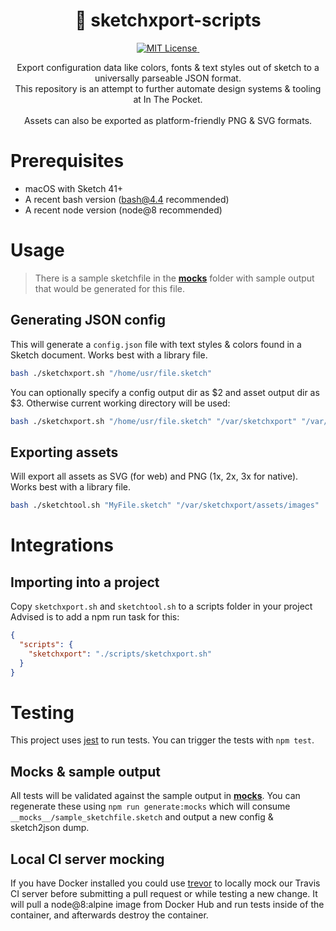 <p align="center">
  <h1 align="center">💎 sketchxport-scripts</h1>

  <p align="center">
    <a href='./LICENSE'>
      <img src="https://badgen.net/badge/license/MIT/blue" alt="MIT License">
    </a>
    <img src="https://badgen.net/badge/platform/macOS?icon=apple" alt="" />
  </p>

  <p align="center">
    Export configuration data like colors, fonts & text styles out of sketch to a universally parseable JSON format.<br/>
    This repository is an attempt to further automate design systems & tooling at In The Pocket.<br/>
    <br/>
    Assets can also be exported as platform-friendly PNG & SVG formats.
  </p>
</p>

# Prerequisites

- macOS with Sketch 41+
- A recent bash version (bash@4.4 recommended)
- A recent node version (node@8 recommended)

# Usage

> There is a sample sketchfile in the [__mocks__](./__mocks__) folder with sample output that would be generated for this file.

## Generating JSON config

This will generate a `config.json` file with text styles & colors found in a Sketch document.
Works best with a library file.

```bash
bash ./sketchxport.sh "/home/usr/file.sketch"
```

You can optionally specify a config output dir as $2 and asset output dir as $3. Otherwise current working directory will be used:

```bash
bash ./sketchxport.sh "/home/usr/file.sketch" "/var/sketchxport" "/var/sketchxport/assets/images"
```

## Exporting assets

Will export all assets as SVG (for web) and PNG (1x, 2x, 3x for native).
Works best with a library file.

```bash
bash ./sketchtool.sh "MyFile.sketch" "/var/sketchxport/assets/images"
```

# Integrations

## Importing into a project

Copy `sketchxport.sh` and `sketchtool.sh` to a scripts folder in your project
Advised is to add a npm run task for this:

```json
{
  "scripts": {
    "sketchxport": "./scripts/sketchxport.sh"
  }
}
```

# Testing

This project uses [jest](https://jestjs.io/) to run tests. You can trigger the tests with `npm test`.

## Mocks & sample output

All tests will be validated against the sample output in [__mocks__](./__mocks__). You can regenerate these using `npm run generate:mocks` which will consume `__mocks__/sample_sketchfile.sketch` and output a new config & sketch2json dump.

## Local CI server mocking

If you have Docker installed you could use [trevor](https://github.com/vadimdemedes/trevor) to locally mock our Travis CI server before submitting a pull request or while testing a new change. It will pull a node@8:alpine image from Docker Hub and run tests inside of the container, and afterwards destroy the container.

